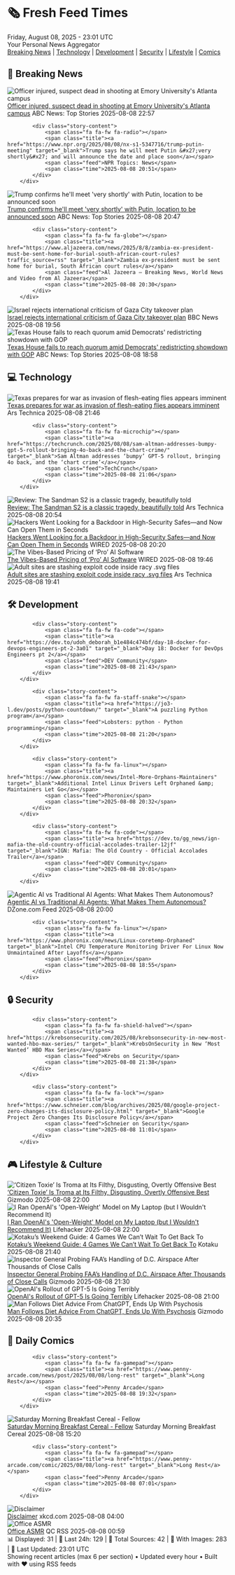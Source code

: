 <!-- Processing 54 RSS feeds at 2025-08-08 23:01:39 UTC -->
<!-- Processing: XKCD -->
<!-- Processing: Poorly Drawn Lines -->
<!-- Processing: Questionable Content -->
<!-- Processing: Girl Genius -->
<!-- Processing: CNN Top Stories -->
<!-- Processing: BBC World News -->
<!-- Processing: Reuters World News -->
<!-- Processing: Associated Press Breaking -->
<!-- Processing: ABC News Breaking -->
<!-- Processing: NBC News Breaking -->
<!-- Processing: Sky News World -->
<!-- Processing: The Verge -->
<!-- Processing: Lobsters Python -->
<!-- Processing: Hacker News -->
<!-- Processing: StackOverflow Blog -->
<!-- Processing: It's FOSS -->
<!-- Processing: Linux.com -->
<!-- Processing: Red Hat Blog -->
<!-- Processing: GitHub Blog -->
<!-- Processing: GitLab Blog -->
<!-- Processing: DZone -->
<!-- Processing: Lifehacker -->
<!-- Processing: Gizmodo -->
<!-- Processing: Kotaku -->
<!-- Processing: Krebs on Security -->
<!-- Generated 5 new posts out of 25 feeds processed -->
<div class="newspaper-header">
    <h1 class="newspaper-title">🗞️ Fresh Feed Times</h1>
    <div class="newspaper-date">Friday, August 08, 2025 - 23:01 UTC</div>
    <div class="newspaper-subtitle">Your Personal News Aggregator</div>
</div>

<div class="newspaper-nav">
    <a href="#breaking">Breaking News</a> |
    <a href="#tech">Technology</a> |
    <a href="#dev">Development</a> |
    <a href="#security">Security</a> |
    <a href="#lifestyle">Lifestyle</a> |
    <a href="#webcomics">Comics</a>
</div>

<div class="news-section breaking-news" id="breaking">
<h2 class="section-header">🚨 Breaking News</h2>
<div class="stories-container">
<div class="story">
            <img src="https://s.abcnews.com/images/US/emory-4-ap-er-250808_1754691901203_hpMain_4x3t_384.jpg" alt="Officer injured, suspect dead in shooting at Emory University&#x27;s Atlanta campus" class="story-image" loading="lazy" onerror="this.style.display='none'">
            <div class="story-content">
                <span class="fa fa-fw fa-tv"></span>
                <span class="title"><a href="https://abcnews.go.com/US/active-shooter-reported-emory-universitys-atlanta-campus/story?id=124495968" target="_blank">Officer injured, suspect dead in shooting at Emory University&#x27;s Atlanta campus</a></span>
                <span class="feed">ABC News: Top Stories</span>
                <span class="time">2025-08-08 22:57</span>
            </div>
        </div>
<div class="story">
            
            <div class="story-content">
                <span class="fa fa-fw fa-radio"></span>
                <span class="title"><a href="https://www.npr.org/2025/08/08/nx-s1-5347716/trump-putin-meeting" target="_blank">Trump says he will meet Putin &#x27;very shortly&#x27; and will announce the date and place soon</a></span>
                <span class="feed">NPR Topics: News</span>
                <span class="time">2025-08-08 20:51</span>
            </div>
        </div>
<div class="story">
            <img src="https://s.abcnews.com/images/Politics/trump-putin-rt-jef-250808_1754654752691_hpMain_4x3t_384.jpg" alt="Trump confirms he&#x27;ll meet &#x27;very shortly&#x27; with Putin, location to be announced soon" class="story-image" loading="lazy" onerror="this.style.display='none'">
            <div class="story-content">
                <span class="fa fa-fw fa-tv"></span>
                <span class="title"><a href="https://abcnews.go.com/Politics/trumps-deadline-arrives-putin-agree-ceasefire-face-sanctions/story?id=124479057" target="_blank">Trump confirms he&#x27;ll meet &#x27;very shortly&#x27; with Putin, location to be announced soon</a></span>
                <span class="feed">ABC News: Top Stories</span>
                <span class="time">2025-08-08 20:47</span>
            </div>
        </div>
<div class="story">
            
            <div class="story-content">
                <span class="fa fa-fw fa-globe"></span>
                <span class="title"><a href="https://www.aljazeera.com/news/2025/8/8/zambia-ex-president-must-be-sent-home-for-burial-south-african-court-rules?traffic_source=rss" target="_blank">Zambia ex-president must be sent home for burial, South African court rules</a></span>
                <span class="feed">Al Jazeera – Breaking News, World News and Video from Al Jazeera</span>
                <span class="time">2025-08-08 20:30</span>
            </div>
        </div>
<div class="story">
            <img src="https://ichef.bbci.co.uk/ace/standard/240/cpsprodpb/c9b3/live/4ff656c0-7482-11f0-8071-1788c7e8ae0e.jpg" alt="Israel rejects international criticism of Gaza City takeover plan" class="story-image" loading="lazy" onerror="this.style.display='none'">
            <div class="story-content">
                <span class="fa fa-fw fa-earth-americas"></span>
                <span class="title"><a href="https://www.bbc.com/news/articles/c207p49wrypo?at_medium=RSS&at_campaign=rss" target="_blank">Israel rejects international criticism of Gaza City takeover plan</a></span>
                <span class="feed">BBC News</span>
                <span class="time">2025-08-08 19:56</span>
            </div>
        </div>
<div class="story">
            <img src="https://s.abcnews.com/images/Politics/texas-capitol-gty-jef-250808_1754661190856_hpMain_4x3t_384.jpg" alt="Texas House fails to reach quorum amid Democrats&#x27; redistricting showdown with GOP" class="story-image" loading="lazy" onerror="this.style.display='none'">
            <div class="story-content">
                <span class="fa fa-fw fa-tv"></span>
                <span class="title"><a href="https://abcnews.go.com/Politics/texas-democrats-face-republican-deadline-stop-standoff-face/story?id=124480936" target="_blank">Texas House fails to reach quorum amid Democrats&#x27; redistricting showdown with GOP</a></span>
                <span class="feed">ABC News: Top Stories</span>
                <span class="time">2025-08-08 18:58</span>
            </div>
        </div>
</div>
</div>
<div class="news-section tech-news" id="tech">
<h2 class="section-header">💻 Technology</h2>
<div class="stories-container">
<div class="story">
            <img src="https://cdn.arstechnica.net/wp-content/uploads/2016/11/CSIRO_ScienceImage_115_The_Tip_of_a_Screw_Worm_Fly_Larvae-500x425.jpg" alt="Texas prepares for war as invasion of flesh-eating flies appears imminent" class="story-image" loading="lazy" onerror="this.style.display='none'">
            <div class="story-content">
                <span class="fa fa-fw fa-cog"></span>
                <span class="title"><a href="https://arstechnica.com/health/2025/08/texas-prepares-for-war-as-invasion-of-flesh-eating-flies-appears-imminent/" target="_blank">Texas prepares for war as invasion of flesh-eating flies appears imminent</a></span>
                <span class="feed">Ars Technica</span>
                <span class="time">2025-08-08 21:46</span>
            </div>
        </div>
<div class="story">
            
            <div class="story-content">
                <span class="fa fa-fw fa-microchip"></span>
                <span class="title"><a href="https://techcrunch.com/2025/08/08/sam-altman-addresses-bumpy-gpt-5-rollout-bringing-4o-back-and-the-chart-crime/" target="_blank">Sam Altman addresses ‘bumpy’ GPT-5 rollout, bringing 4o back, and the ‘chart crime’</a></span>
                <span class="feed">TechCrunch</span>
                <span class="time">2025-08-08 21:06</span>
            </div>
        </div>
<div class="story">
            <img src="https://cdn.arstechnica.net/wp-content/uploads/2025/08/sandman19-500x500.jpg" alt="Review: The Sandman S2 is a classic tragedy, beautifully told" class="story-image" loading="lazy" onerror="this.style.display='none'">
            <div class="story-content">
                <span class="fa fa-fw fa-cog"></span>
                <span class="title"><a href="https://arstechnica.com/culture/2025/08/review-the-sandman-s2-is-a-classic-tragedy-beautifully-told/" target="_blank">Review: The Sandman S2 is a classic tragedy, beautifully told</a></span>
                <span class="feed">Ars Technica</span>
                <span class="time">2025-08-08 20:54</span>
            </div>
        </div>
<div class="story">
            <img src="https://media.wired.com/photos/689654bea27f0a0d3d8a0f9e/master/pass/Hackers_RChurchill_007.jpg" alt="Hackers Went Looking for a Backdoor in High-Security Safes—and Now Can Open Them in Seconds" class="story-image" loading="lazy" onerror="this.style.display='none'">
            <div class="story-content">
                <span class="fa fa-fw fa-bolt"></span>
                <span class="title"><a href="https://www.wired.com/story/securam-prologic-safe-lock-backdoor-exploits/" target="_blank">Hackers Went Looking for a Backdoor in High-Security Safes—and Now Can Open Them in Seconds</a></span>
                <span class="feed">WIRED</span>
                <span class="time">2025-08-08 20:20</span>
            </div>
        </div>
<div class="story">
            <img src="https://media.wired.com/photos/6893af4362df5dd4c59b8498/master/pass/Uncanny-Valley-Premium-Chatbot-Subs-Business.jpg" alt="The Vibes-Based Pricing of ‘Pro’ AI Software" class="story-image" loading="lazy" onerror="this.style.display='none'">
            <div class="story-content">
                <span class="fa fa-fw fa-bolt"></span>
                <span class="title"><a href="https://www.wired.com/story/uncanny-valley-podcast-vibes-based-pricing-pro-ai-software/" target="_blank">The Vibes-Based Pricing of ‘Pro’ AI Software</a></span>
                <span class="feed">WIRED</span>
                <span class="time">2025-08-08 19:46</span>
            </div>
        </div>
<div class="story">
            <img src="https://cdn.arstechnica.net/wp-content/uploads/2025/08/adult-pron-website-500x500.jpg" alt="Adult sites are stashing exploit code inside racy .svg files" class="story-image" loading="lazy" onerror="this.style.display='none'">
            <div class="story-content">
                <span class="fa fa-fw fa-cog"></span>
                <span class="title"><a href="https://arstechnica.com/security/2025/08/adult-sites-use-malicious-svg-files-to-rack-up-likes-on-facebook/" target="_blank">Adult sites are stashing exploit code inside racy .svg files</a></span>
                <span class="feed">Ars Technica</span>
                <span class="time">2025-08-08 19:41</span>
            </div>
        </div>
</div>
</div>
<div class="news-section dev-news" id="dev">
<h2 class="section-header">🛠️ Development</h2>
<div class="stories-container">
<div class="story">
            
            <div class="story-content">
                <span class="fa fa-fw fa-code"></span>
                <span class="title"><a href="https://dev.to/udoh_deborah_b1e484c474bf/day-18-docker-for-devops-engineers-pt-2-3a01" target="_blank">Day 18: Docker for DevOps Engineers pt 2</a></span>
                <span class="feed">DEV Community</span>
                <span class="time">2025-08-08 21:43</span>
            </div>
        </div>
<div class="story">
            
            <div class="story-content">
                <span class="fa fa-fw fa-staff-snake"></span>
                <span class="title"><a href="https://jo3-l.dev/posts/python-countdown/" target="_blank">A puzzling Python program</a></span>
                <span class="feed">Lobsters: python - Python programming</span>
                <span class="time">2025-08-08 21:20</span>
            </div>
        </div>
<div class="story">
            
            <div class="story-content">
                <span class="fa fa-fw fa-linux"></span>
                <span class="title"><a href="https://www.phoronix.com/news/Intel-More-Orphans-Maintainers" target="_blank">Additional Intel Linux Drivers Left Orphaned &amp; Maintainers Let Go</a></span>
                <span class="feed">Phoronix</span>
                <span class="time">2025-08-08 20:32</span>
            </div>
        </div>
<div class="story">
            
            <div class="story-content">
                <span class="fa fa-fw fa-code"></span>
                <span class="title"><a href="https://dev.to/gg_news/ign-mafia-the-old-country-official-accolades-trailer-12jf" target="_blank">IGN: Mafia: The Old Country - Official Accolades Trailer</a></span>
                <span class="feed">DEV Community</span>
                <span class="time">2025-08-08 20:01</span>
            </div>
        </div>
<div class="story">
            <img src="https://dz2cdn1.dzone.com/thumbnail?fid=18553882&w=600" alt="Agentic AI vs Traditional AI Agents: What Makes Them Autonomous?" class="story-image" loading="lazy" onerror="this.style.display='none'">
            <div class="story-content">
                <span class="fa fa-fw fa-newspaper"></span>
                <span class="title"><a href="https://dzone.com/articles/agentic-vs-traditional-ai-autonomy" target="_blank">Agentic AI vs Traditional AI Agents: What Makes Them Autonomous?</a></span>
                <span class="feed">DZone.com Feed</span>
                <span class="time">2025-08-08 20:00</span>
            </div>
        </div>
<div class="story">
            
            <div class="story-content">
                <span class="fa fa-fw fa-linux"></span>
                <span class="title"><a href="https://www.phoronix.com/news/Linux-coretemp-Orphaned" target="_blank">Intel CPU Temperature Monitoring Driver For Linux Now Unmaintained After Layoffs</a></span>
                <span class="feed">Phoronix</span>
                <span class="time">2025-08-08 18:55</span>
            </div>
        </div>
</div>
</div>
<div class="news-section security-news" id="security">
<h2 class="section-header">🔒 Security</h2>
<div class="stories-container">
<div class="story">
            
            <div class="story-content">
                <span class="fa fa-fw fa-shield-halved"></span>
                <span class="title"><a href="https://krebsonsecurity.com/2025/08/krebsonsecurity-in-new-most-wanted-hbo-max-series/" target="_blank">KrebsOnSecurity in New ‘Most Wanted’ HBO Max Series</a></span>
                <span class="feed">Krebs on Security</span>
                <span class="time">2025-08-08 21:38</span>
            </div>
        </div>
<div class="story">
            
            <div class="story-content">
                <span class="fa fa-fw fa-lock"></span>
                <span class="title"><a href="https://www.schneier.com/blog/archives/2025/08/google-project-zero-changes-its-disclosure-policy.html" target="_blank">Google Project Zero Changes Its Disclosure Policy</a></span>
                <span class="feed">Schneier on Security</span>
                <span class="time">2025-08-08 11:01</span>
            </div>
        </div>
</div>
</div>
<div class="news-section lifestyle-news" id="lifestyle">
<h2 class="section-header">🎮 Lifestyle & Culture</h2>
<div class="stories-container">
<div class="story">
            <img src="https://gizmodo.com/app/uploads/2025/08/citizen.jpg" alt="‘Citizen Toxie’ Is Troma at Its Filthy, Disgusting, Overtly Offensive Best" class="story-image" loading="lazy" onerror="this.style.display='none'">
            <div class="story-content">
                <span class="fa fa-fw fa-computer"></span>
                <span class="title"><a href="https://gizmodo.com/citizen-toxie-is-troma-at-its-filthy-disgusting-overtly-offensive-best-2000639174" target="_blank">‘Citizen Toxie’ Is Troma at Its Filthy, Disgusting, Overtly Offensive Best</a></span>
                <span class="feed">Gizmodo</span>
                <span class="time">2025-08-08 22:00</span>
            </div>
        </div>
<div class="story">
            <img src="https://lifehacker.com/imagery/articles/01K25JBX930BREXP3Q5DXZWMCY/hero-image.jpg" alt="I Ran OpenAI&#x27;s &#x27;Open-Weight&#x27; Model on My Laptop (but I Wouldn&#x27;t Recommend It)" class="story-image" loading="lazy" onerror="this.style.display='none'">
            <div class="story-content">
                <span class="fa fa-fw fa-life-ring"></span>
                <span class="title"><a href="https://lifehacker.com/tech/openai-open-weight-model?utm_medium=RSS" target="_blank">I Ran OpenAI&#x27;s &#x27;Open-Weight&#x27; Model on My Laptop (but I Wouldn&#x27;t Recommend It)</a></span>
                <span class="feed">Lifehacker</span>
                <span class="time">2025-08-08 22:00</span>
            </div>
        </div>
<div class="story">
            <img src="https://kotaku.com/app/uploads/2025/08/KWG8825.jpg" alt="Kotaku’s Weekend Guide: 4 Games We Can’t Wait To Get Back To" class="story-image" loading="lazy" onerror="this.style.display='none'">
            <div class="story-content">
                <span class="fa fa-fw fa-gamepad"></span>
                <span class="title"><a href="https://kotaku.com/kotaku-games-to-play-and-roger-earthion-earthbound-splinter-cell-2000616720" target="_blank">Kotaku’s Weekend Guide: 4 Games We Can’t Wait To Get Back To</a></span>
                <span class="feed">Kotaku</span>
                <span class="time">2025-08-08 21:40</span>
            </div>
        </div>
<div class="story">
            <img src="https://gizmodo.com/app/uploads/2025/04/GettyImages-2206556196.jpg" alt="Inspector General Probing FAA’s Handling of D.C. Airspace After Thousands of Close Calls" class="story-image" loading="lazy" onerror="this.style.display='none'">
            <div class="story-content">
                <span class="fa fa-fw fa-computer"></span>
                <span class="title"><a href="https://gizmodo.com/inspector-general-probing-faas-handling-of-d-c-airspace-after-thousands-of-close-calls-2000640870" target="_blank">Inspector General Probing FAA’s Handling of D.C. Airspace After Thousands of Close Calls</a></span>
                <span class="feed">Gizmodo</span>
                <span class="time">2025-08-08 21:30</span>
            </div>
        </div>
<div class="story">
            <img src="https://lifehacker.com/imagery/articles/01K25CDTYZE4822AZRECDYC2VS/hero-image.jpg" alt="OpenAI&#x27;s Rollout of GPT-5 Is Going Terribly" class="story-image" loading="lazy" onerror="this.style.display='none'">
            <div class="story-content">
                <span class="fa fa-fw fa-life-ring"></span>
                <span class="title"><a href="https://lifehacker.com/tech/openai-gpt-5-rollout?utm_medium=RSS" target="_blank">OpenAI&#x27;s Rollout of GPT-5 Is Going Terribly</a></span>
                <span class="feed">Lifehacker</span>
                <span class="time">2025-08-08 21:00</span>
            </div>
        </div>
<div class="story">
            <img src="https://gizmodo.com/app/uploads/2025/08/Chatgpt.jpg" alt="Man Follows Diet Advice From ChatGPT, Ends Up With Psychosis" class="story-image" loading="lazy" onerror="this.style.display='none'">
            <div class="story-content">
                <span class="fa fa-fw fa-computer"></span>
                <span class="title"><a href="https://gizmodo.com/man-follows-diet-advice-from-chatgpt-ends-up-with-psychosis-2000640705" target="_blank">Man Follows Diet Advice From ChatGPT, Ends Up With Psychosis</a></span>
                <span class="feed">Gizmodo</span>
                <span class="time">2025-08-08 20:35</span>
            </div>
        </div>
</div>
</div>
<div class="news-section webcomics-section" id="webcomics">
<h2 class="section-header">🎨 Daily Comics</h2>
<div class="stories-container">
<div class="story">
            
            <div class="story-content">
                <span class="fa fa-fw fa-gamepad"></span>
                <span class="title"><a href="https://www.penny-arcade.com/news/post/2025/08/08/long-rest" target="_blank">Long Rest</a></span>
                <span class="feed">Penny Arcade</span>
                <span class="time">2025-08-08 19:32</span>
            </div>
        </div>
<div class="story">
            <img src="https://www.smbc-comics.com/comics/1754589073-20250808.png" alt="Saturday Morning Breakfast Cereal - Fellow" class="story-image" loading="lazy" onerror="this.style.display='none'">
            <div class="story-content">
                <span class="fa fa-fw fa-smile"></span>
                <span class="title"><a href="https://www.smbc-comics.com/comic/fellow" target="_blank">Saturday Morning Breakfast Cereal - Fellow</a></span>
                <span class="feed">Saturday Morning Breakfast Cereal</span>
                <span class="time">2025-08-08 15:20</span>
            </div>
        </div>
<div class="story">
            
            <div class="story-content">
                <span class="fa fa-fw fa-gamepad"></span>
                <span class="title"><a href="https://www.penny-arcade.com/comic/2025/08/08/long-rest" target="_blank">Long Rest</a></span>
                <span class="feed">Penny Arcade</span>
                <span class="time">2025-08-08 07:01</span>
            </div>
        </div>
<div class="story">
            <img src="https://imgs.xkcd.com/comics/disclaimer.png" alt="Disclaimer" class="story-image" loading="lazy" onerror="this.style.display='none'">
            <div class="story-content">
                <span class="fa fa-fw fa-laugh"></span>
                <span class="title"><a href="https://xkcd.com/3126/" target="_blank">Disclaimer</a></span>
                <span class="feed">xkcd.com</span>
                <span class="time">2025-08-08 04:00</span>
            </div>
        </div>
<div class="story">
            <img src="http://www.questionablecontent.net/comics/5631.png" alt="Office ASMR" class="story-image" loading="lazy" onerror="this.style.display='none'">
            <div class="story-content">
                <span class="fa fa-fw fa-music"></span>
                <span class="title"><a href="http://questionablecontent.net/view.php?comic=5631" target="_blank">Office ASMR</a></span>
                <span class="feed">QC RSS</span>
                <span class="time">2025-08-08 00:59</span>
            </div>
        </div>
</div>
</div>

<div class="newspaper-footer">
    <div class="stats">
        📊 Displayed: 31 | 📅 Last 24h: 129 | 📡 Total Sources: 42 | 📸 With Images: 283 |
        🔄 Last Updated: 23:01 UTC
    </div>
    <div class="footer-note">
        Showing recent articles (max 6 per section) • Updated every hour • Built with ❤️ using RSS feeds
    </div>
</div>
